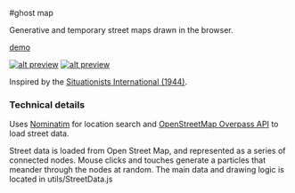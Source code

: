 #ghost map

Generative and temporary street maps drawn in the browser. 

[demo](http://ojack.github.io/ghost-map/)

[![alt preview](https://raw.githubusercontent.com/ojack/ghost-map/master/images/screenshot1.png)](http://ojack.github.io/ghost-map/)
[![alt preview](https://raw.githubusercontent.com/ojack/ghost-map/master/images/screenshot4.png)](http://ojack.github.io/ghost-map/)

Inspired by the [Situationists International (1944)](https://en.wikipedia.org/wiki/D%C3%A9rive). 

### Technical details

Uses [Nominatim](http://wiki.openstreetmap.org/wiki/Nominatim) for location search and [OpenStreetMap Overpass API](http://wiki.openstreetmap.org/wiki/Overpass_API) to load street data.

Street data is loaded from Open Street Map, and represented as a series of connected nodes. Mouse clicks and touches generate a particles that meander through the nodes at random. The main data and drawing logic is located in utils/StreetData.js



